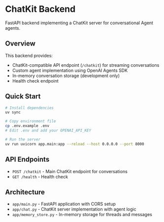 # ChatKit Backend

FastAPI backend implementing a ChatKit server for conversational Agent agents.

## Overview

This backend provides:

- ChatKit-compatible API endpoint (`/chatkit`) for streaming conversations
- Custom agent implementation using OpenAI Agents SDK
- In-memory conversation storage (development only)
- Health check endpoint

## Quick Start

```bash
# Install dependencies
uv sync

# Copy environment file
cp .env.example .env
# Edit .env and add your OPENAI_API_KEY

# Run the server
uv run uvicorn app.main:app --reload --host 0.0.0.0 --port 8000
```

## API Endpoints

- `POST /chatkit` - Main ChatKit endpoint for conversations
- `GET /health` - Health check

## Architecture

- `app/main.py` - FastAPI application with CORS setup
- `app/chat.py` - ChatKit server implementation with agent logic
- `app/memory_store.py` - In-memory storage for threads and messages
